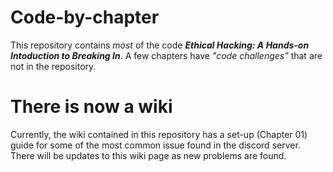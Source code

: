 # Code-by-chapter
This repository contains _most_ of the code _**Ethical Hacking: A Hands-on Intoduction to Breaking In**_. A few chapters have _"code challenges"_ that are not in the repository. 

# There is now a wiki
Currently, the wiki contained in this repository has a set-up (Chapter 01) guide for some of the most common issue found in the discord server. There will be updates to this wiki page as new problems are found.
